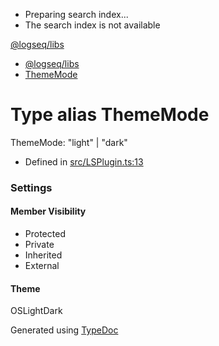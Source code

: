   * Preparing search index...
  * The search index is not available

[@logseq/libs]()

  * [@logseq/libs](../modules.html)
  * [ThemeMode](ThemeMode.html)



# Type alias ThemeMode

ThemeMode: "light" | "dark"

  * Defined in [src/LSPlugin.ts:13](https://github.com/logseq/logseq/blob/ac1b53544/libs/src/LSPlugin.ts#L13)



###  Settings

#### Member Visibility

  * Protected
  * Private
  * Inherited
  * External



#### Theme

OSLightDark

Generated using [TypeDoc](https://typedoc.org/)
